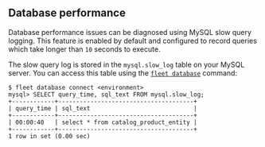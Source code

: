 Database performance
--------------------

Database performance issues can be diagnosed using MySQL slow query
logging. This feature is enabled by default and configured to record
queries which take longer than `10` seconds to execute.

The slow query log is stored in the `mysql.slow_log` table on your
MySQL server. You can access this table using the
[`fleet database`](../how-to/manage-databases) command:

```
$ fleet database connect <environment>
mysql> SELECT query_time, sql_text FROM mysql.slow_log;
+------------+--------------------------------------+
| query_time | sql_text                             |
+------------+--------------------------------------+
| 00:00:40   | select * from catalog_product_entity |
+------------+--------------------------------------+
1 row in set (0.00 sec)

```
